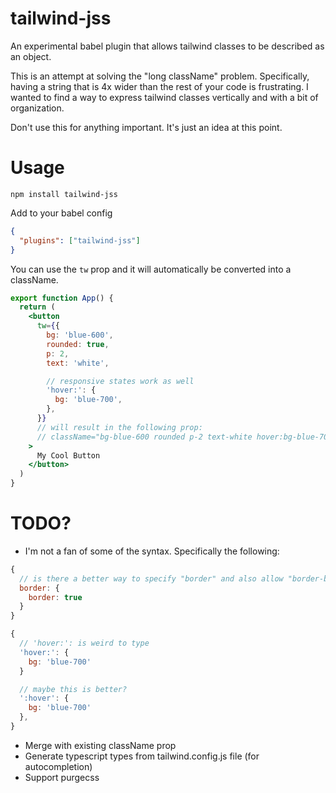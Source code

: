 # tailwind-jss

An experimental babel plugin that allows tailwind classes to be described as an object.

This is an attempt at solving the "long className" problem. Specifically, having a string that is 4x wider than
the rest of your code is frustrating. I wanted to find a way to express tailwind classes vertically and with a bit of organization.

Don't use this for anything important. It's just an idea at this point.

# Usage

```
npm install tailwind-jss
```

Add to your babel config

```json
{
  "plugins": ["tailwind-jss"]
}
```

You can use the `tw` prop and it will automatically be converted into a className.

```jsx
export function App() {
  return (
    <button
      tw={{
        bg: 'blue-600',
        rounded: true,
        p: 2,
        text: 'white',

        // responsive states work as well
        'hover:': {
          bg: 'blue-700',
        },
      }}
      // will result in the following prop:
      // className="bg-blue-600 rounded p-2 text-white hover:bg-blue-700"
    >
      My Cool Button
    </button>
  )
}
```

# TODO?

- I'm not a fan of some of the syntax. Specifically the following:

```js
{
  // is there a better way to specify "border" and also allow "border-blue-500"?
  border: {
    border: true
  }
}
```

```js
{
  // 'hover:': is weird to type
  'hover:': {
    bg: 'blue-700'
  }

  // maybe this is better?
  ':hover': {
    bg: 'blue-700'
  },
}
```

- Merge with existing className prop
- Generate typescript types from tailwind.config.js file (for autocompletion)
- Support purgecss
